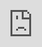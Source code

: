  <iframe frameborder="0" style="position:absolute;top:0;left:0;width:100%;height:100%;" src="https://demo.bokehplots.com/apps/movies"></iframe> 
